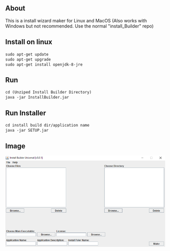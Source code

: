 About
-----
This is a install wizard maker for Linux and MacOS (Also works with Windows but not recommended. Use the normal "install_Builder" repo)

Install on linux
-----------------
```shell
sudo apt-get update
sudo apt-get upgrade
sudo apt-get install openjdk-8-jre
```

Run
---
```shell
cd (Unziped Install Builder Directory)
java -jar InstallBuilder.jar
```
Run Installer
-------------
```shell
cd install build dir/application name
java -jar SETUP.jar
```

Image
------
![Alt text](https://github.com/JudgeGlass/Install_Builder_Universal/blob/master/Images/Install_Builder_UniverslV0.0.1.PNG "Optional Title")
